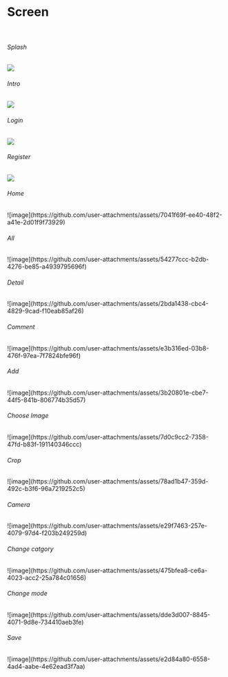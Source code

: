 <h1>Screen</h1><br>
<h6>Splash</h6> <img src="https://github.com/user-attachments/assets/c0f8a893-2662-4c76-b26b-6a7b9bd424b5" />
<br>
<h6>Intro</h6> <img src="https://github.com/user-attachments/assets/c51c13a3-8e0d-4554-aed4-9403868d36ad" />
<br>
<h6>Login</h6> <img src="https://github.com/user-attachments/assets/a1381227-ceef-430d-94d6-cd1aafdcc7fe" /> 
<br>
<h6>Register</h6> <img src="https://github.com/user-attachments/assets/56d286a8-0a18-4b55-af09-10502af1ebc4" /> 
<br>
<h6>Home</h6>![image](https://github.com/user-attachments/assets/7041f69f-ee40-48f2-a41e-2d01f9f73929)
<br>
<h6>All</h6> ![image](https://github.com/user-attachments/assets/54277ccc-b2db-4276-be85-a4939795696f)
<br>
<h6>Detail</h6> ![image](https://github.com/user-attachments/assets/2bda1438-cbc4-4829-9cad-f10eab85af26)
<br>
<h6>Comment</h6> ![image](https://github.com/user-attachments/assets/e3b316ed-03b8-476f-97ea-7f7824bfe96f)
<br>
<h6>Add</h6> ![image](https://github.com/user-attachments/assets/3b20801e-cbe7-44f5-841b-806774b35d57)
<br>
<h6>Choose Image</h6> ![image](https://github.com/user-attachments/assets/7d0c9cc2-7358-47fd-b83f-191140346ccc)
<br>
<h6>Crop</h6> ![image](https://github.com/user-attachments/assets/78ad1b47-359d-492c-b3f6-96a7219252c5)
<br>
<h6>Camera</h6> ![image](https://github.com/user-attachments/assets/e29f7463-257e-4079-97d4-f203b249259d)
<br>
<h6>Change catgory</h6> ![image](https://github.com/user-attachments/assets/475bfea8-ce6a-4023-acc2-25a784c01656)
<br>
<h6>Change mode</h6> ![image](https://github.com/user-attachments/assets/dde3d007-8845-4071-9d8e-734410aeb3fe)
<br>
<h6>Save</h6> ![image](https://github.com/user-attachments/assets/e2d84a80-6558-4ad4-aabe-4e62ead3f7aa)
<br>


